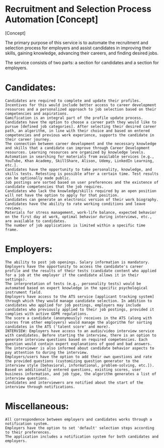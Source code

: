 # Recruitment and Selection Process Automation [Concept]

[Concept]

The primary purpose of this service is to automate the recruitment and selection process for employers and assist candidates in improving their skills, gaining knowledge, advancing their careers, and finding desired jobs.

The service consists of two parts: a section for candidates and a section for employers.

# Candidates:

    Candidates are required to complete and update their profiles. Incentives for this would include better access to career development resources and a personalized approach to job selection based on their competencies and aspirations.
    Gamification is an integral part of the profile update process.
    Candidates have the option to choose a career path they would like to pursue [defined job categories]. After selecting their desired career path, an algorithm, in line with their choice and based on entered competencies and previous work experience, supports the candidate in their career journey.
    The connection between career development and the necessary knowledge and skills that a candidate can improve through Career Development resources. Learning resources are organized by knowledge levels. Automation in searching for materials from available services [e.g., YouTube, Khan Academy, SkillShare, Alison, Udemy, LinkedIn Learning, etc.].
    Candidates have the opportunity to take personality, knowledge, and skills tests. Retesting is possible after a certain time. Test results can be optionally made public.
    Job postings are sorted based on user preferences and the existence of candidate competencies that the job requires.
    Candidates who lack the knowledge/skills required by an open position will not have the option to apply for that position.
    Candidates can generate an electronic version of their work biography.
    Candidates have the ability to rate working conditions and leave reviews.
    Materials for stress management, work-life balance, expected behavior on the first day at work, optimal behavior during interviews, etc., are available to candidates.
    The number of job applications is limited within a specific time frame.

# Employers:

    The ability to post job openings. Salary information is mandatory.
    Employers have the opportunity to access the candidate's career profile and the results of their tests (candidate content who applied for a job at the employer if the candidate allows it in their settings).
    The interpretation of tests (e.g., personality tests) would be automated based on expert knowledge in the specific psychological instrument field.
    Employers have access to the ATS service [applicant tracking system] through which they would manage candidate selection. In addition to candidates who applied for job postings, employers may include candidates who previously applied to their job postings, provided it complies with active GDPR regulations.
    The score a candidate (anonymously) receives in the ATS (along with scores from other employers) would manage the algorithm for sorting candidates in the ATS ('talent score' and more).
    INTERVIEW: Employers have access to an audio/video interview service with candidates. Before starting the interview, there is an option to generate interview questions based on required competencies. Each question would contain expert explanations of good and bad answers. The interviewer is also informed about candidate behavior aspects to pay attention to during the interview.
    Employers/users have the option to add their own questions and rate the provided questions (customizing question generator to the interview style [behavioral, informational, problem-solving, etc.]). Based on additionally entered questions, existing scores, user business information, and job type, the algorithm generates a list of interview questions.
    Candidates and interviewers are notified about the start of the interview through notifications.

# Miscellaneous:

    All correspondence between employers and candidates works through a notification system.
    Employers have the option to set 'default' selection steps according to their preferences.
    The application includes a notification system for both candidates and employers.
